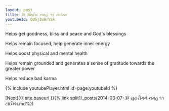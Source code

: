 ```yaml
---
layout: post
title: ૐ શિવાય નમહ ૧૧ ટાઈમ્સ
youtubeId: QUGj3wWrVsk
---
```

 
 
Helps get goodness, bliss and peace and God's blessings
 
Helps remain focused, help generate inner energy 
 
Helps boost physical and mental health 
 
Helps remain grounded and generates a sense of gratitude towards the greater power 
 
Helps reduce bad karma
 
 
 
 


{% include youtubePlayer.html id=page.youtubeId %}
 
[Next]({{ site.baseurl }}{% link  split1/_posts/2014-03-07-ૐ સુરારીગને નમહ ૧૧ ટાઈમ્સ.md%})
 
